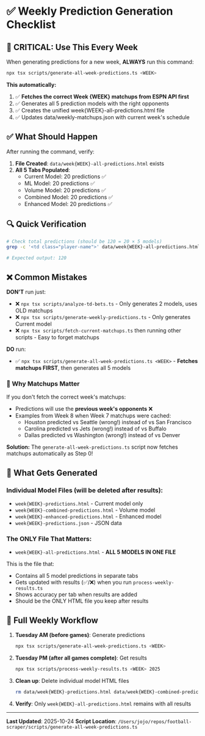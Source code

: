 # ✅ Weekly Prediction Generation Checklist

## 🚨 CRITICAL: Use This Every Week

When generating predictions for a new week, **ALWAYS** run this command:

```bash
npx tsx scripts/generate-all-week-predictions.ts <WEEK>
```

**This automatically:**
1. ✅ **Fetches the correct Week {WEEK} matchups from ESPN API first**
2. ✅ Generates all 5 prediction models with the right opponents
3. ✅ Creates the unified week{WEEK}-all-predictions.html file
4. ✅ Updates data/weekly-matchups.json with current week's schedule

## ✅ What Should Happen

After running the command, verify:

1. **File Created**: `data/week{WEEK}-all-predictions.html` exists
2. **All 5 Tabs Populated**:
   - Current Model: 20 predictions ✅
   - ML Model: 20 predictions ✅
   - Volume Model: 20 predictions ✅
   - Combined Model: 20 predictions ✅
   - Enhanced Model: 20 predictions ✅

## 🔍 Quick Verification

```bash
# Check total predictions (should be 120 = 20 × 5 models)
grep -c '<td class="player-name">' data/week{WEEK}-all-predictions.html

# Expected output: 120
```

## ❌ Common Mistakes

**DON'T** run just:
- ❌ `npx tsx scripts/analyze-td-bets.ts` - Only generates 2 models, uses OLD matchups
- ❌ `npx tsx scripts/generate-weekly-predictions.ts` - Only generates Current model
- ❌ `npx tsx scripts/fetch-current-matchups.ts` then running other scripts - Easy to forget matchups

**DO** run:
- ✅ `npx tsx scripts/generate-all-week-predictions.ts <WEEK>` - **Fetches matchups FIRST**, then generates all 5 models

### 🚨 Why Matchups Matter

If you don't fetch the correct week's matchups:
- Predictions will use the **previous week's opponents** ❌
- Examples from Week 8 when Week 7 matchups were cached:
  - Houston predicted vs Seattle (wrong!) instead of vs San Francisco
  - Carolina predicted vs Jets (wrong!) instead of vs Buffalo
  - Dallas predicted vs Washington (wrong!) instead of vs Denver

**Solution:** The `generate-all-week-predictions.ts` script now fetches matchups automatically as Step 0!

## 📝 What Gets Generated

### Individual Model Files (will be deleted after results):
- `week{WEEK}-predictions.html` - Current model only
- `week{WEEK}-combined-predictions.html` - Volume model
- `week{WEEK}-enhanced-predictions.html` - Enhanced model
- `week{WEEK}-predictions.json` - JSON data

### The ONLY File That Matters:
- `week{WEEK}-all-predictions.html` - **ALL 5 MODELS IN ONE FILE**

This is the file that:
- Contains all 5 model predictions in separate tabs
- Gets updated with results (✅/❌) when you run `process-weekly-results.ts`
- Shows accuracy per tab when results are added
- Should be the ONLY HTML file you keep after results

## 🔄 Full Weekly Workflow

1. **Tuesday AM (before games)**: Generate predictions
   ```bash
   npx tsx scripts/generate-all-week-predictions.ts <WEEK>
   ```

2. **Tuesday PM (after all games complete)**: Get results
   ```bash
   npx tsx scripts/process-weekly-results.ts <WEEK> 2025
   ```

3. **Clean up**: Delete individual model HTML files
   ```bash
   rm data/week{WEEK}-predictions.html data/week{WEEK}-combined-predictions.html data/week{WEEK}-enhanced-predictions.html
   ```

4. **Verify**: Only `week{WEEK}-all-predictions.html` remains with all results

---

**Last Updated**: 2025-10-24
**Script Location**: `/Users/jojo/repos/football-scraper/scripts/generate-all-week-predictions.ts`
